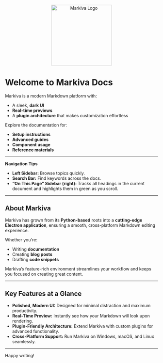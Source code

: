 <p align="center">
  <img src="https://raw.githubusercontent.com/skillerious/Markiva/main/assets/MarkivaLogo%20(1).png" alt="Markiva Logo" width="200"/>
</p>

# Welcome to **Markiva Docs**

Markiva is a modern Markdown platform with:
- A sleek, **dark UI**
- **Real-time previews**
- A **plugin architecture** that makes customization effortless

Explore the documentation for:
- **Setup instructions**  
- **Advanced guides**  
- **Component usage**  
- **Reference materials**

---

**Navigation Tips**  
- **Left Sidebar:** Browse topics quickly.  
- **Search Bar:** Find keywords across the docs.  
- **“On This Page” Sidebar (right):** Tracks all headings in the current document and highlights them in green as you scroll.

---

## About Markiva

Markiva has grown from its **Python-based** roots into a **cutting-edge Electron application**, ensuring a smooth, cross-platform Markdown editing experience.

Whether you're:
- Writing **documentation**
- Creating **blog posts**
- Drafting **code snippets**

Markiva’s feature-rich environment streamlines your workflow and keeps you focused on creating great content.

---

## Key Features at a Glance

- **Polished, Modern UI:** Designed for minimal distraction and maximum productivity.
- **Real-Time Preview:** Instantly see how your Markdown will look upon rendering.
- **Plugin-Friendly Architecture:** Extend Markiva with custom plugins for advanced functionality.
- **Cross-Platform Support:** Run Markiva on Windows, macOS, and Linux seamlessly.

---

Happy writing!
